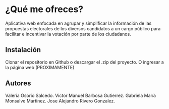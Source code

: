 # ¿Qué me ofreces?
Aplicativa web enfocada en agrupar y simplificar la información de las propuestas electorales de los diversos candidatos a un cargo público para facilitar e incentivar la votación por parte de los ciudadanos.

## Instalación
Clonar el repositorio en Github o descargar el .zip del proyecto. O ingresar a la página web (PROXIMAMENTE)

## Autores
Valeria Osorio Salcedo.
Victor Manuel Barbosa Gutierrez.
Gabriela María Monsalve Martinez.
Jose Alejandro Rivero Gonzalez.